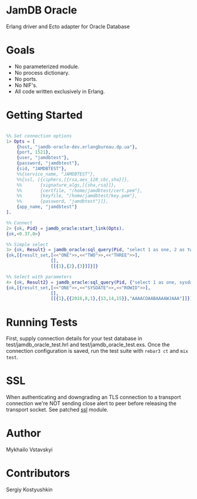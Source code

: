 JamDB Oracle
============

Erlang driver and Ecto adapter for Oracle Database

Goals
=====

* No parameterized module.
* No process dictionary.
* No ports.
* No NIF's.
* All code written exclusively in Erlang.

Getting Started
=====
```erl

%% Set connection options
1> Opts = [
    {host, "jamdb-oracle-dev.erlangbureau.dp.ua"},
    {port, 1521},
    {user, "jamdbtest"},
    {password, "jamdbtest"},
    {sid, "JAMDBTEST"},
    %%{service_name, "JAMDBTEST"},
    %%{ssl, [{ciphers,[{rsa,aes_128_cbc,sha}]},
    %%       {signature_algs,[{sha,rsa}]},
    %%       {certfile, "/home/jamdbtest/cert.pem"},
    %%       {keyfile, "/home/jamdbtest/key.pem"},
    %%       {password, "jamdbtest"}]},
    {app_name, "jamdbtest"}
].

%% Connect
2> {ok, Pid} = jamdb_oracle:start_link(Opts).
{ok,<0.37.0>}

%% Simple select
3> {ok, Result} = jamdb_oracle:sql_query(Pid, "select 1 as one, 2 as two, 3 as three from dual").
{ok,[{result_set,[<<"ONE">>,<<"TWO">>,<<"THREE">>],
                 [],
                 [[{1},{2},{3}]]}]}

%% Select with parameters
4> {ok, Result2} = jamdb_oracle:sql_query(Pid, {"select 1 as one, sysdate, rowid from dual where 1=:1 ",[1]}).
{ok,[{result_set,[<<"ONE">>,<<"SYSDATE">>,<<"ROWID">>],
                 [],
                 [[{1},{{2016,8,1},{13,14,15}},"AAAACOAABAAAAWJAAA"]]}]}

```

Running Tests
======
First, supply connection details for your test database in test/jamdb_oracle_test.hrl and test/jamdb_oracle_test.exs. Once the connection configuration is saved, run the test suite with `rebar3 ct` and `mix test`.

SSL
======
When authenticating and downgrading an TLS connection to a transport connection we're NOT sending close alert to peer before releasing the transport socket. See patched [ssl](https://github.com/vstavskyi/ssl) module.

Author
======
Mykhailo Vstavskyi

Contributors
============
Sergiy Kostyushkin
